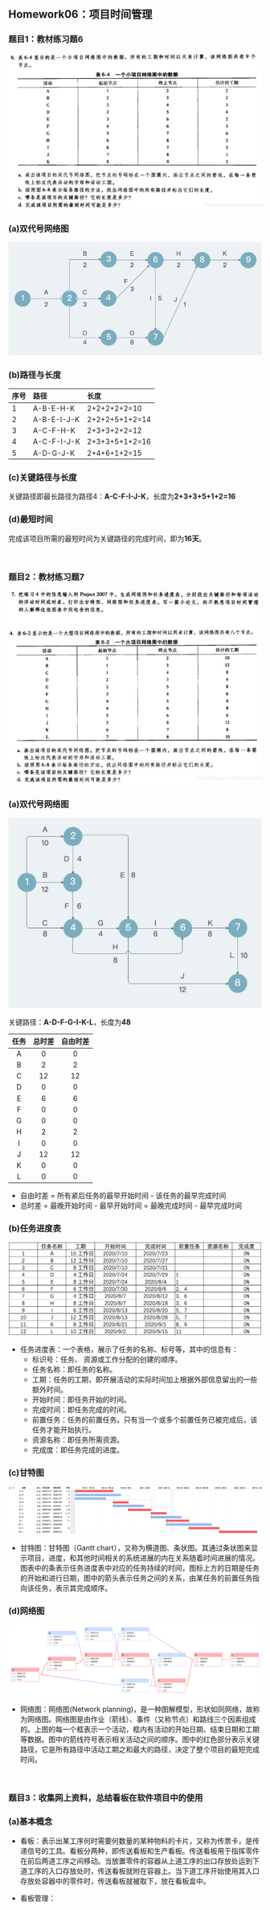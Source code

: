 ## Homework06：项目时间管理

### 题目1：教材练习题6  

![习题6](https://github.com/SuBruce/IT-Project-Management/blob/master/Homework06/images/01.png)   

### (a)双代号网络图  

![习题6-双代号网络图](https://github.com/SuBruce/IT-Project-Management/blob/master/Homework06/images/02.png)    

### (b)路径与长度  

|序号|路径|长度|
|:---|:---|:---|
|1|A-B-E-H-K|2+2+2+2+2=10|
|2|A-B-E-I-J-K|2+2+2+5+1+2=14|
|3|A-C-F-H-K|2+3+3+2+2=12|
|4|A-C-F-I-J-K|2+3+3+5+1+2=16|
|5|A-D-G-J-K|2+4+6+1+2=15|  

### (c)关键路径与长度  

关键路径即最长路径为路径4：**A-C-F-I-J-K**，长度为**2+3+3+5+1+2=16**  

### (d)最短时间  

完成该项目所需的最短时间为关键路径的完成时间，即为**16天**。  

<br/>

### 题目2：教材练习题7   

![习题7](https://github.com/SuBruce/IT-Project-Management/blob/master/Homework06/images/03.png)  

### (a)双代号网络图    

![习题7-双代号网络图](https://github.com/SuBruce/IT-Project-Management/blob/master/Homework06/images/04.png) 

关键路径：**A-D-F-G-I-K-L**，长度为**48**

|任务|总时差|自由时差|
|:---:|:---:|:---:|
|A|0|0|
|B|2|2|
|C|12|12|
|D|0|0|
|E|6|6|
|F|0|0|
|G|0|0|
|H|2|2|
|I|0|0|
|J|12|12|
|K|0|0|
|L|0|0|

- 自由时差 = 所有紧后任务的最早开始时间 - 该任务的最早完成时间
- 总时差 = 最晚开始时间 - 最早开始时间 = 最晚完成时间 - 最早完成时间  

### (b)任务进度表

![习题7-任务进度表](https://github.com/SuBruce/IT-Project-Management/blob/master/Homework06/images/05.png)  

- 任务进度表：一个表格，展示了任务的名称、标号等，其中的信息有：
  - 标识号：任务、 资源或工作分配的创建的顺序。
  - 任务名称：即任务的名称。
  - 工期：任务的工期，即开展活动的实际时间加上根据外部信息留出的一些额外时间。
  - 开始时间：即任务开始的时间。
  - 完成时间：即任务完成的时间。
  - 前置任务：任务的前置任务。只有当一个或多个前置任务已被完成后，该任务才能开始执行。
  - 资源名称：即任务所需资源。
  - 完成度：即任务完成的进度。  

### (c)甘特图  
 
![习题7-甘特图](https://github.com/SuBruce/IT-Project-Management/blob/master/Homework06/images/06.png)  

- 甘特图：甘特图（Gantt chart），又称为横道图、条状图。其通过条状图来显示项目，进度，和其他时间相关的系统进展的内在关系随着时间进展的情况。图表中的条表示任务进度表中对应的任务持续的时间，图标上方的日期是任务的开始和进行日期，图中的箭头表示任务之间的关系，由某任务的前置任务指向该任务，表示其完成顺序。  

### (d)网络图  

![习题7-网络图](https://github.com/SuBruce/IT-Project-Management/blob/master/Homework06/images/07.png)  

- 网络图：网络图(Network planning)，是一种图解模型，形状如同网络，故称为网络图。网络图是由作业（箭线）、事件（又称节点）和路线三个因素组成的。上图的每一个框表示一个活动，框内有活动的开始日期、结束日期和工期等数据。图中的箭线符号表示相关活动之间的顺序。图中的红色部分表示关键路径，它是所有路径中活动工期之和最大的路径，决定了整个项目的最短完成时间。  

<br/>

### 题目3：收集网上资料，总结看板在软件项目中的使用  

### (a)基本概念

- 看板：表示出某工序何时需要何数量的某种物料的卡片，又称为传票卡，是传递信号的工具。看板分两种，即传送看板和生产看板。传送看板用于指挥零件在前后两道工序之间移动。当放置零件的容器从上道工序的出口存放处运到下道工序的入口存放处时，传送看板就附在容器上。当下道工序开始使用其入口存放处容器中的零件时，传送看板就被取下，放在看板盒中。

- 看板管理：


